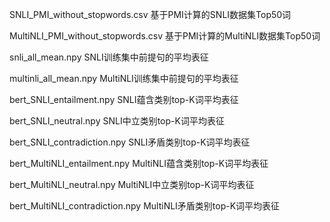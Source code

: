SNLI_PMI_without_stopwords.csv 基于PMI计算的SNLI数据集Top50词

MultiNLI_PMI_without_stopwords.csv 基于PMI计算的MultiNLI数据集Top50词

snli_all_mean.npy SNLI训练集中前提句的平均表征

multinli_all_mean.npy MultiNLI训练集中前提句的平均表征

bert_SNLI_entailment.npy SNLI蕴含类别top-K词平均表征

bert_SNLI_neutral.npy SNLI中立类别top-K词平均表征

bert_SNLI_contradiction.npy SNLI矛盾类别top-K词平均表征

bert_MultiNLI_entailment.npy MultiNLI蕴含类别top-K词平均表征

bert_MultiNLI_neutral.npy MultiNLI中立类别top-K词平均表征

bert_MultiNLI_contradiction.npy MultiNLI矛盾类别top-K词平均表征
